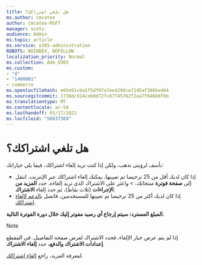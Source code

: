 ```yaml
---
title: هل تلغي اشتراكك؟
ms.author: cmcatee
author: cmcatee-MSFT
manager: scotv
audience: Admin
ms.topic: article
ms.service: o365-administration
ROBOTS: NOINDEX, NOFOLLOW
localization_priority: Normal
ms.collection: Adm_O365
ms.custom:
- "4"
- "1400001"
- commerce
ms.openlocfilehash: e69a91cda5f5df07a7ee429dce7145af366be464
ms.sourcegitcommit: 1736dc914ceb9d72fc87f45762f2aa7f646b8fbb
ms.translationtype: MT
ms.contentlocale: ar-SA
ms.lasthandoff: 03/17/2021
ms.locfileid: "50837369"
---
```

# <a name="canceling-your-subscription"></a>هل تلغي اشتراكك؟

نأسف لرؤيتى تذهب، ولكن إذا كنت تريد إلغاء اشتراكك، فيما يلي خياراتك:
  
- إذا كان لديك أقل من 25 ترخيصا تم تعيينها، يمكنك إلغاء اشتراكك عبر الإنترنت. انتقل إلى **صفحة فوترة** منتجاتك، \> **[](https://go.microsoft.com/fwlink/p/?linkid=842054)** واعثر على الاشتراك الذي تريد إلغاءه. حدد **المزيد من الإجراءات** (ثلاث نقاط)، ثم حدد إلغاء **الاشتراك**.
- إذا كان لديك أكثر من 25 ترخيصا تم تعيينها للمستخدمين، فاتصل [بالدعم لإلغاء اشتراكك](https://docs.microsoft.com/microsoft-365/admin/contact-support-for-business-products?view=o365-worldwide).
  
**المبلغ المسترد: سيتم إرجاع أي رصيد مفوتر إليك خلال دورة الفوترة التالية.**

> [!NOTE]
> إذا لم يتم عرض خيار الإلغاء، فحدد الاشتراك لعرض صفحة التفاصيل. في المقطع **إعدادات الاشتراك والدفع،** حدد **إلغاء الاشتراك**.

لمعرفة المزيد، راجع [إلغاء اشتراكك](https://docs.microsoft.com/microsoft-365/commerce/subscriptions/cancel-your-subscription).